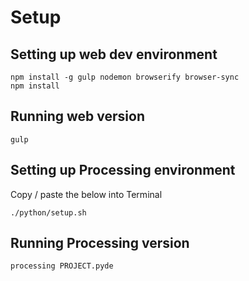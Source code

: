 # Setup

## Setting up web dev environment
```
npm install -g gulp nodemon browserify browser-sync
npm install
```

## Running web version
```
gulp
```

## Setting up Processing environment
Copy / paste the below into Terminal
```
./python/setup.sh
```

## Running Processing version
```
processing PROJECT.pyde
```